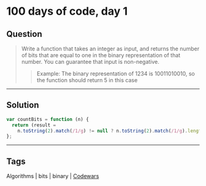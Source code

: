 # 100 days of code, day 1

## Question

> Write a function that takes an integer as input, and returns the number of bits that are equal to one in the binary representation of that number. You can guarantee that input is non-negative.
>
> > Example: The binary representation of 1234 is 10011010010, so the function should return 5 in this case

---

## Solution

```javascript
var countBits = function (n) {
  return (result =
    n.toString(2).match(/1/g) != null ? n.toString(2).match(/1/g).length : 0);
};
```

---

## Tags

Algorithms | bits | binary | [Codewars](https://codewars.com)
